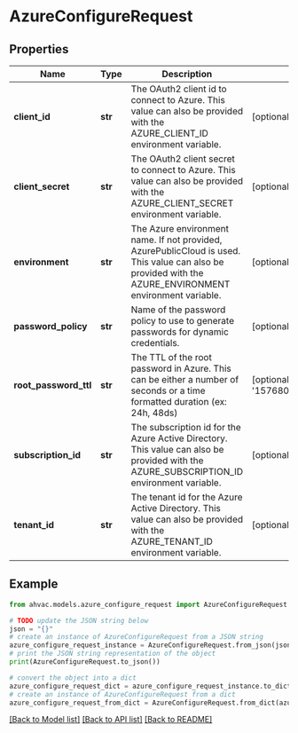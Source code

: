 # AzureConfigureRequest


## Properties

Name | Type | Description | Notes
------------ | ------------- | ------------- | -------------
**client_id** | **str** | The OAuth2 client id to connect to Azure. This value can also be provided with the AZURE_CLIENT_ID environment variable. | [optional] 
**client_secret** | **str** | The OAuth2 client secret to connect to Azure. This value can also be provided with the AZURE_CLIENT_SECRET environment variable. | [optional] 
**environment** | **str** | The Azure environment name. If not provided, AzurePublicCloud is used. This value can also be provided with the AZURE_ENVIRONMENT environment variable. | [optional] 
**password_policy** | **str** | Name of the password policy to use to generate passwords for dynamic credentials. | [optional] 
**root_password_ttl** | **str** | The TTL of the root password in Azure. This can be either a number of seconds or a time formatted duration (ex: 24h, 48ds) | [optional] [default to '15768000000000000']
**subscription_id** | **str** | The subscription id for the Azure Active Directory. This value can also be provided with the AZURE_SUBSCRIPTION_ID environment variable. | [optional] 
**tenant_id** | **str** | The tenant id for the Azure Active Directory. This value can also be provided with the AZURE_TENANT_ID environment variable. | [optional] 

## Example

```python
from ahvac.models.azure_configure_request import AzureConfigureRequest

# TODO update the JSON string below
json = "{}"
# create an instance of AzureConfigureRequest from a JSON string
azure_configure_request_instance = AzureConfigureRequest.from_json(json)
# print the JSON string representation of the object
print(AzureConfigureRequest.to_json())

# convert the object into a dict
azure_configure_request_dict = azure_configure_request_instance.to_dict()
# create an instance of AzureConfigureRequest from a dict
azure_configure_request_from_dict = AzureConfigureRequest.from_dict(azure_configure_request_dict)
```
[[Back to Model list]](../README.md#documentation-for-models) [[Back to API list]](../README.md#documentation-for-api-endpoints) [[Back to README]](../README.md)


